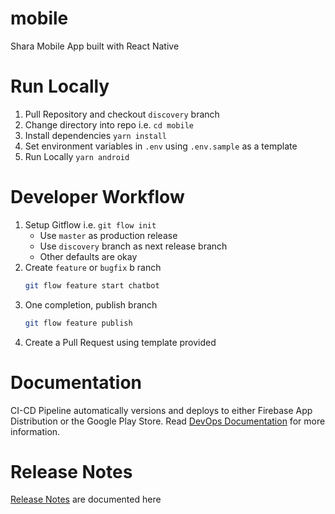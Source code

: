 # mobile
Shara Mobile App built with React Native

# Run Locally
1. Pull Repository and checkout `discovery` branch
2. Change directory into repo i.e. `cd mobile`
3. Install dependencies `yarn install`
4. Set environment variables in `.env` using `.env.sample` as a template
5. Run Locally `yarn android`

# Developer Workflow

1. Setup Gitflow i.e. `git flow init`
    - Use `master` as production release
    - Use `discovery` branch as next release branch
    - Other defaults are okay
2. Create `feature` or `bugfix` b ranch
    ```bash
   git flow feature start chatbot
    ```
3. One completion, publish branch
    ```bash
    git flow feature publish 
    ```
4. Create a Pull Request using template provided

# Documentation
CI-CD Pipeline automatically versions and deploys to either Firebase App Distribution or the Google Play Store. Read 
[DevOps Documentation](https://www.notion.so/DevOps-Documentation-c0685a3f275048d2857cdd6b49919aa1) for more information.

# Release Notes
[Release Notes](https://www.notion.so/Shara-App-release-notes-d3f49cb27acc477d802659a7b809df5a) are documented here
